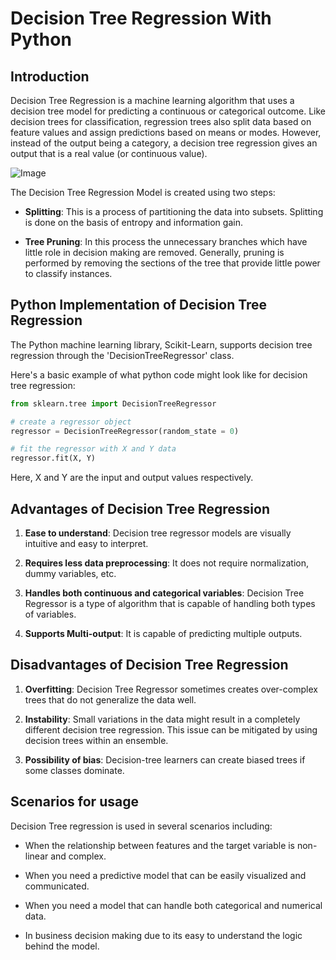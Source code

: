# Decision Tree Regression With Python

## Introduction

Decision Tree Regression is a machine learning algorithm that uses a decision tree model for predicting a continuous or categorical outcome. Like decision trees for classification, regression trees also split data based on feature values and assign predictions based on means or modes. However, instead of the output being a category, a decision tree regression gives an output that is a real value (or continuous value).

![Image](https://miro.medium.com/max/724/1*XMId5sJqPtm8-RIwVVz2tg.png)

The Decision Tree Regression Model is created using two steps:

- **Splitting**: This is a process of partitioning the data into subsets. Splitting is done on the basis of entropy and information gain.

- **Tree Pruning**: In this process the unnecessary branches which have little role in decision making are removed. Generally, pruning is performed by removing the sections of the tree that provide little power to classify instances.

## Python Implementation of Decision Tree Regression

The Python machine learning library, Scikit-Learn, supports decision tree regression through the 'DecisionTreeRegressor' class.

Here's a basic example of what python code might look like for decision tree regression:

```python
from sklearn.tree import DecisionTreeRegressor

# create a regressor object
regressor = DecisionTreeRegressor(random_state = 0)

# fit the regressor with X and Y data
regressor.fit(X, Y)
```

Here, X and Y are the input and output values respectively.

## Advantages of Decision Tree Regression

1. **Ease to understand**: Decision tree regressor models are visually intuitive and easy to interpret.

2. **Requires less data preprocessing**: It does not require normalization, dummy variables, etc.

3. **Handles both continuous and categorical variables**: Decision Tree Regressor is a type of algorithm that is capable of handling both types of variables.

4. **Supports Multi-output**: It is capable of predicting multiple outputs.

## Disadvantages of Decision Tree Regression

1. **Overfitting**: Decision Tree Regressor sometimes creates over-complex trees that do not generalize the data well.

2. **Instability**: Small variations in the data might result in a completely different decision tree regression. This issue can be mitigated by using decision trees within an ensemble.

3. **Possibility of bias**: Decision-tree learners can create biased trees if some classes dominate.

## Scenarios for usage

Decision Tree regression is used in several scenarios including:

- When the relationship between features and the target variable is non-linear and complex.

- When you need a predictive model that can be easily visualized and communicated.

- When you need a model that can handle both categorical and numerical data.

- In business decision making due to its easy to understand the logic behind the model.
